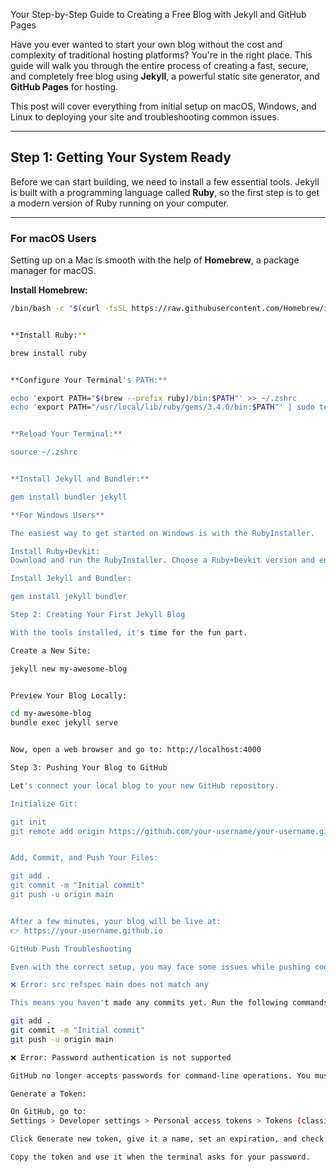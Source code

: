 
Your Step-by-Step Guide to Creating a Free Blog with Jekyll and GitHub Pages

Have you ever wanted to start your own blog without the cost and complexity of traditional hosting platforms? You're in the right place. This guide will walk you through the entire process of creating a fast, secure, and completely free blog using **Jekyll**, a powerful static site generator, and **GitHub Pages** for hosting.

This post will cover everything from initial setup on macOS, Windows, and Linux to deploying your site and troubleshooting common issues.

---

## Step 1: Getting Your System Ready

Before we can start building, we need to install a few essential tools. Jekyll is built with a programming language called **Ruby**, so the first step is to get a modern version of Ruby running on your computer.

---

### For macOS Users

Setting up on a Mac is smooth with the help of **Homebrew**, a package manager for macOS.

**Install Homebrew:**

```bash
/bin/bash -c "$(curl -fsSL https://raw.githubusercontent.com/Homebrew/install/HEAD/install.sh)"


**Install Ruby:**

brew install ruby


**Configure Your Terminal's PATH:**

echo 'export PATH="$(brew --prefix ruby)/bin:$PATH"' >> ~/.zshrc
echo 'export PATH="/usr/local/lib/ruby/gems/3.4.0/bin:$PATH"' | sudo tee -a ~/.zshrc


**Reload Your Terminal:**

source ~/.zshrc


**Install Jekyll and Bundler:**

gem install bundler jekyll

**For Windows Users**

The easiest way to get started on Windows is with the RubyInstaller.

Install Ruby+Devkit:
Download and run the RubyInstaller. Choose a Ruby+Devkit version and ensure the “Add Ruby executables to your PATH” box is checked.

Install Jekyll and Bundler:

gem install jekyll bundler

Step 2: Creating Your First Jekyll Blog

With the tools installed, it's time for the fun part.

Create a New Site:

jekyll new my-awesome-blog


Preview Your Blog Locally:

cd my-awesome-blog
bundle exec jekyll serve


Now, open a web browser and go to: http://localhost:4000

Step 3: Pushing Your Blog to GitHub

Let's connect your local blog to your new GitHub repository.

Initialize Git:

git init
git remote add origin https://github.com/your-username/your-username.github.io.git


Add, Commit, and Push Your Files:

git add .
git commit -m "Initial commit"
git push -u origin main


After a few minutes, your blog will be live at:
👉 https://your-username.github.io

GitHub Push Troubleshooting

Even with the correct setup, you may face some issues while pushing code to GitHub. Here are common errors and fixes.

❌ Error: src refspec main does not match any

This means you haven't made any commits yet. Run the following commands:

git add .
git commit -m "Initial commit"
git push -u origin main

❌ Error: Password authentication is not supported

GitHub no longer accepts passwords for command-line operations. You must use a Personal Access Token (PAT).

Generate a Token:

On GitHub, go to:
Settings > Developer settings > Personal access tokens > Tokens (classic)

Click Generate new token, give it a name, set an expiration, and check the repo scope.

Copy the token and use it when the terminal asks for your password.